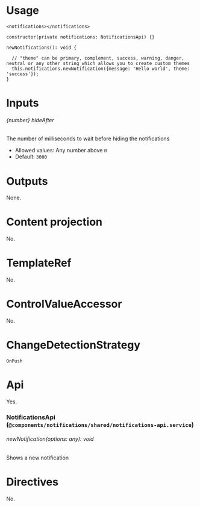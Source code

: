 # Usage

```
<notifications></notifications>

constructor(private notifications: NotificationsApi) {}

newNotifications(): void {

  // "theme" can be primary, complement, success, warning, danger, neutral or any other string which allows you to create custom themes
  this.notifications.newNotification({message: 'Hello world', theme: 'success'});
}
```

# Inputs

###### {number} hideAfter
The number of milliseconds to wait before hiding the notifications

- Allowed values: Any number above `0`
- Default: `3000`


# Outputs

None.

# Content projection

No.

# TemplateRef

No.

# ControlValueAccessor

No.

# ChangeDetectionStrategy

`OnPush`

# Api

Yes.

### NotificationsApi (`@components/notifications/shared/notifications-api.service`)

###### newNotification(options: any): void
Shows a new notification

# Directives

No.